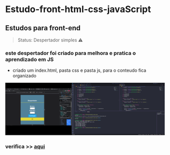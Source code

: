 <h1> Estudo-front-html-css-javaScript</h1>

<h2>Estudos para front-end</h2>

> Status: Despertador simples ⚠️

### este despertador foi criado para melhora e pratica o aprendizado em JS

+ criado um index.html, pasta css e pasta js, para o conteudo fica organizado

<img src="./img/captura.png" alt="foto para visualizar">

### verifica >> <a target="_blank" href="https://cosmic-griffin-12a759.netlify.app"> aqui</a>



